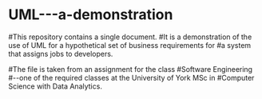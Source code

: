 # UML---a-demonstration

#This repository contains a single document.
#It is a demonstration of the use of UML for a hypothetical set of business requirements for 
#a system that assigns jobs to developers.

#The file is taken from an assignment for the class
#Software Engineering 
#--one of the required classes at the University of York MSc in 
#Computer Science with Data Analytics.

